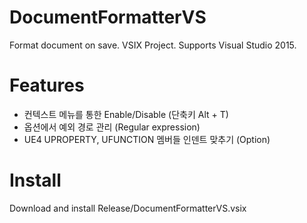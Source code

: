 ﻿# DocumentFormatterVS
Format document on save. VSIX Project.
Supports Visual Studio 2015.

# Features
- 컨텍스트 메뉴를 통한 Enable/Disable (단축키 Alt + T)
- 옵션에서 예외 경로 관리 (Regular expression)
- UE4 UPROPERTY, UFUNCTION 멤버들 인덴트 맞추기 (Option)

# Install
Download and install Release/DocumentFormatterVS.vsix
